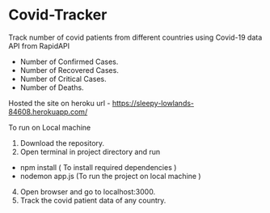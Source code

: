 # Covid-Tracker

Track number of covid patients from different countries using Covid-19 data API from RapidAPI
  - Number of Confirmed Cases.
  - Number of Recovered Cases.
  - Number of Critical Cases.
  - Number of Deaths.
  
Hosted the site on heroku 
 url  -   https://sleepy-lowlands-84608.herokuapp.com/ 
 
 
To run on Local machine 
1) Download the repository.
2) Open terminal in project directory and run
 - npm install  ( To install required dependencies )
 - nodemon app.js (To run the project on local machine )
4) Open browser and go to localhost:3000.
5) Track the covid patient data of any country.
